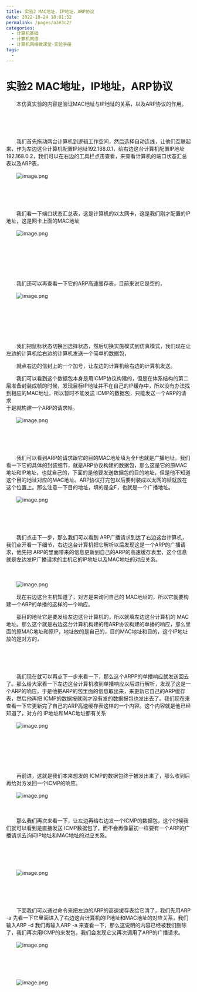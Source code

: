 ```yaml
---
title: 实验2 MAC地址，IP地址，ARP协议
date: 2022-10-24 18:01:52
permalink: /pages/a3e3c2/
categories:
  - 计算机基础
  - 计算机网络
  - 计算机网络微课堂-实验手册
tags:
  - 
---
```

# 实验2 MAC地址，IP地址，ARP协议

　　本仿真实验的内容是验证MAC地址与IP地址的关系，以及ARP协议的作用。

　　‍

　　‍

　　我们首先拖动两台计算机到逻辑工作空间，然后选择自动连线，让他们互联起来，作为左边这台计算机配置IP地址192.168.0.1，给右边这台计算机配置IP地址192.168.0.2，我们可以在右边的工具栏点击查看，来查看计算机的端口状态汇总表以及ARP表，  

　　![image.png](https://image.peterjxl.com/blog/image-20211226200954-kfj9by0.png)

　　‍

　　‍

　　我们看一下端口状态汇总表，这是计算机的以太网卡，这是我们刚才配置的IP地址，这是网卡上面的MAC地址

　　![image.png](https://image.peterjxl.com/blog/image-20211226201103-a41e5yl.png)

　　‍

　　‍

　　‍

　　我们还可以再查看一下它的ARP高速缓存表，目前来说它是空的，

　　![image.png](https://image.peterjxl.com/blog/image-20211226201313-qnnascz.png)

　　‍

　　‍

　　‍

　　我们把鼠标状态切换回选择状态，然后切换实施模式到仿真模式，我们现在让左边的计算机给右边的计算机发送一个简单的数据包，

　　就点右边的信封上的一个加号，让左边的计算机给右边的计算机发送。

　　我们可以看到这个数据包本身是用ICMP协议构建的，但是在体系结构的第二层准备封装成帧的时候，发现目标IP地址并不在自己的IP缓存中，所以没有办法找到相应的MAC地址，所以暂时不能发送 ICMP的数据包，只能发送一个ARP的请求  
于是就构建一个ARP的请求帧。

　　![image.png](https://image.peterjxl.com/blog/image-20211226201409-zwc4ypg.png)

　　‍

　　‍

　　我们可以看到ARP的请求跟它的目的MAC地址填为全F也就是广播地址。我们看一下它的具体的封装细节，就是ARP协议构建的数据包，那么这是它的原MAC地址和IP地址，也就自己的，下面的是他要发送数据包的目的地址，但是他不知道这个目的地址对应的MAC地址。ARP协议打完包以后要封装成以太网的帧就放在这个位置上。那么注意一下目的地址，填的是全F，也就是一个广播地址。

　　![image.png](https://image.peterjxl.com/blog/image-20211226201520-dxyvz8q.png)

　　‍

　　‍

　　我们点击下一步，那么我们可以看到 ARP广播请求到达了右边这台计算机，我们点开看一下细节，右边这台计算机把它解析以后发现这是一个ARP的广播请求，他先把 ARP的里面带来的信息更新到自己的ARP的高速缓存表里，这个信息就是左边发IP广播请求的主机它的IP地址以及MAC地址的对应关系。

　　‍

　　![image.png](https://image.peterjxl.com/blog/image-20211226201615-pyh4ped.png)

　　现在右边这台主机知道了，对方是来询问自己的 MAC地址的，所以它就要构建一个ARP的单播的这样的一个响应。

　　那目的地址它是要发给左边这台计算机的，所以就填左边这台计算机的 MAC地址。那么这个就是右边这台计算机构建的用ARP协议构建的单播的响应，那么里面的原MAC地址和原IP，地址放的是自己的，目的MAC地址和目的，这个IP地址放的是对方的，

　　‍

　　‍

　　我们现在就可以再点下一步来看一下，那么这个ARPP的单播响应就发送回去了。那么给大家看一下左边这台计算机收到单播响应以后进行解析，发现了这是一个ARP的响应，于是他把ARP的包里面的信息取出来，来更新它自己的ARP缓存表，然后他再把 ICMP的数据报就刚才没有发的数据报包也发出去了。我们现在来查看一下它更新完了自己的ARP高速缓存表这样的一个内容。这个内容就是他已经知道了，对方的 IP地址和MAC地址都有关系

　　![image.png](https://image.peterjxl.com/blog/image-20211226201637-lznevru.png)

　　‍

　　‍

　　‍

　　再前进，这就是我们本来想发的 ICMP的数据包终于被发出来了，那么收到后再给对方发回一个ICMP的响应。

　　![image.png](https://image.peterjxl.com/blog/image-20211226201926-q06d3g0.png)

　　‍

　　那么我们再次来看一下，让左边再给右边发一个ICMP的数据包，这个时候我们就可以看到是直接发送 ICMP数据包了，而不会再像最初一样要有一个ARP的广播请求去询问IP地址和MAC地址的对应关系。

　　‍

　　‍

　　![image.png](https://image.peterjxl.com/blog/image-20211226202126-cbrptpy.png)

　　‍

　　‍

　　下面我们可以通过命令来把左边的ARP的高速缓存表给它清了，我们先用ARP  -a 先看一下它里面进入了右边这台计算机的IP地址和MAC地址的对应关系，我们输入ARP -d 我们再输入ARP -a 来查看一下，那么这说明的内容已经被我们删除了，我们再次用ICMP的来发包，我们会发现它又再次调用了ARP的广播请求。

　　![image.png](https://image.peterjxl.com/blog/image-20211226202228-tt1ewmv.png)

　　‍

　　‍

　　![image.png](https://image.peterjxl.com/blog/image-20211226202219-mwzior3.png)
